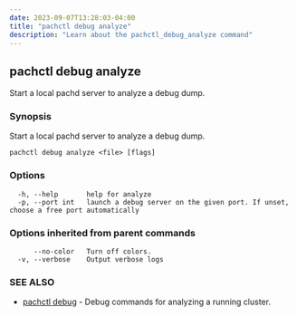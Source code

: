 ```yaml
---
date: 2023-09-07T13:28:03-04:00
title: "pachctl debug analyze"
description: "Learn about the pachctl_debug_analyze command"
---
```


## pachctl debug analyze

Start a local pachd server to analyze a debug dump.

### Synopsis

Start a local pachd server to analyze a debug dump.

```
pachctl debug analyze <file> [flags]
```

### Options

```
  -h, --help       help for analyze
  -p, --port int   launch a debug server on the given port. If unset, choose a free port automatically
```

### Options inherited from parent commands

```
      --no-color   Turn off colors.
  -v, --verbose    Output verbose logs
```

### SEE ALSO

* [pachctl debug](../pachctl_debug)	 - Debug commands for analyzing a running cluster.

